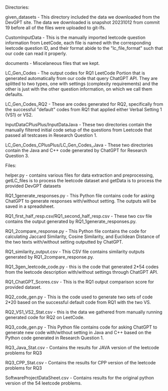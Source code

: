 Directories:

given_datasets - This directory included the data we downloaded from the DevGPT site. The data we downloaded is snapshot 20231012 from commit 19 before all of the files were uploaded to git-lfs.

CustomInputData - This is the manually imported leetcode question information from LeetCode, each file is named with the corresponding leetcode question ID, and their format abide to the "lc_file_format" such that our code can read it properly.

documents - Miscelaneous files that we kept. 

LC_Gen_Codes - The output codes for RQ1 LeetCode Portion that is generated automatically from our code that query ChatGPT API. They are splitted to two types, one with settings (complexity requirements) and the other is just with the other question information, on which we call them defaults. 

LC_Gen_Codes_RQ2 - These are codes generated for RQ2, specifically from the successful "default" codes from RQ1 that applied either Verbal Setting 1 (VS1) or VS2.

InputDataCPlusPlus/InputDataJava - These two directories contain the manually filtered initial code setup of the questions from Leetcode that passed all testcases in Research Question 1.

LC_Gen_Codes_CPlusPlus/LC_Gen_Codes_Java - These two directories contain the Java and C++ code generated by ChatGPT for Research Question 3.

Files:

helper.py - contains various files for data extraction and preprocessing, getLC_files is to process the leetcode dataset and getData is to process the provided DevGPT datasets 

RQ1_1generate_responses.py - This Python file contains code for asking ChatGPT to generate responses with/without setting. The outputs will be saved in a spreadsheet.

RQ1_first_half_resp.csv/RQ1_second_half_resp.csv - These two csv file contains the output generated by RQ1_1generate_responses.py.

RQ1_2compare_response.py - This Python file contains the code for calculating Jaccard Similarity, Cosine Similarity, and Euclidean Distance of the two texts with/without setting outputted by ChatGPT.

RQ1_similarity_output.csv - This CSV file contains similarity outputs generated by RQ1_2compare_response.py.

RQ1_3gen_leetcode_code.py - this is the code that generated 2*54 codes from the leetcode description with/without settings through ChatGPT API.

RQ1_ChatGPT_Scores.csv - This is the RQ1 output comparison score for provided dataset.

RQ2_code_gen.py - This is the code used to generate two sets of code 2*20 based on the successful default code from RQ1 with the two VS.

RQ2_VS1_VS2_Stat.csv - this is the data we gathered from manually running generated code for RQ2 on LeetCode.

RQ3_code_gen.py - This Python file contains code for asking ChatGPT to generate new code with/without setting in Java and C++ based on the Python code generated in Research Question 1.

RQ3_Java_Stat.csv - Contains the results for JAVA version of the leetcode problems for RQ3

RQ3_CPP_Stat.csv - Contains the results for  CPP version of the leetcode problems for RQ3

SoftwareProjectDataSheet.csv - Contains results for the original python version of the 54 leetcode problems. 
